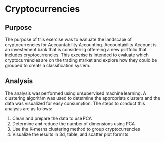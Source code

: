 # Cryptocurrencies

## Purpose

The purpose of this exercise was to evaluate the landscape of cryptocurrencies for Accountability Accounting. Accountability Account is an investement bank that is considering offereing a new portfolio that includes cryptocurrencies. This excerise is intended to evaluate which cryptocurrencies are on the trading market and explore how they could be grouped to create a classification system.

## Analysis

The analysis was performed using unsupervised machine learning. A clustering algorithm was used to determine the appropriate clusters and the data was visualized for easy consumption. The steps to conduct this analysis are as follows:

1. Clean and prepare the data to use PCA
2. Determine and reduce the number of dimensions using PCA
3. Use the K-means clustering method to group cryptocurrencies
4. Visualize the results in 3d, table, and scatter plot formats
